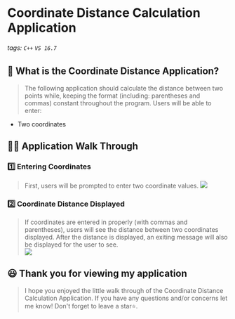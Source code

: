 # Coordinate Distance Calculation Application

###### tags: `C++` `VS 16.7`


## 📝 What is the Coordinate Distance Application?
> The following application should calculate the distance between two points while, keeping the format (including: parentheses and commas) constant throughout the program. Users will be able to enter:
-  Two coordinates

## 👩‍🏫 Application Walk Through
### 1️⃣ Entering Coordinates ###
> First, users will be prompted to enter two coordinate values. 
![](https://i.imgur.com/guRHTc0.png)


### 2️⃣ Coordinate Distance Displayed ###
> If coordinates are entered in properly (with commas and parentheses), users will see the distance between two coordinates displayed. After the distance is displayed, an exiting message will also be displayed for the user to see.  
![](https://i.imgur.com/sZ2PLmx.png)



## 😃 Thank you for viewing my application ##
> I hope you enjoyed the little walk through of the Coordinate Distance Calculation Application. If you have any questions and/or concerns let me know! Don't forget to leave a star⭐️.
